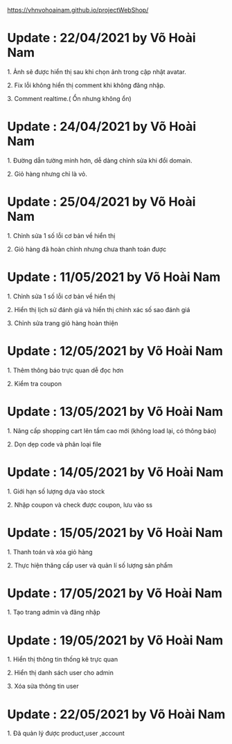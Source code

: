 https://vhnvohoainam.github.io/projectWebShop/
<h1>Update : 22/04/2021 by Võ Hoài Nam</h1>
<p>1. Ảnh sẽ được hiển thị sau khi chọn ảnh trong cập nhật avatar.</p>
<p>2. Fix lỗi không hiển thị comment khi không đăng nhập.</p>
<p>3. Comment realtime.( Ổn nhưng không ổn)</p>

<h1>Update : 24/04/2021 by Võ Hoài Nam</h1>
<p>1. Đường dẫn tường minh hơn, dễ dàng chỉnh sửa khi đổi domain.</p>
<p>2. Giỏ hàng nhưng chỉ là vỏ.</p>

<h1>Update : 25/04/2021 by Võ Hoài Nam</h1>
<p>1. Chỉnh sửa 1 số lỗi cơ bản về hiển thị</p>
<p>2. Giỏ hàng đã hoàn chỉnh nhưng chưa thanh toán được</p>

<h1>Update : 11/05/2021 by Võ Hoài Nam</h1>
<p>1. Chỉnh sửa 1 số lỗi cơ bản về hiển thị</p>
<p>2. Hiển thị lịch sử đánh giá và hiển thị chính xác số sao đánh giá</p>
<p>3. Chỉnh sửa trang giỏ hàng hoàn thiện</p>

<h1>Update : 12/05/2021 by Võ Hoài Nam</h1>
<p>1. Thêm thông báo trực quan dễ đọc hơn</p>
<p>2. Kiểm tra coupon</p>

<h1>Update : 13/05/2021 by Võ Hoài Nam</h1>
<p>1. Nâng cấp shopping cart lên tầm cao mới (không load lại, có thông báo)</p>
<p>2. Dọn dẹp code và phân loại file</p>

<h1>Update : 14/05/2021 by Võ Hoài Nam</h1>
<p>1. Giới hạn số lượng dựa vào stock</p>
<p>2. Nhập coupon và check được coupon, lưu vào ss</p>

<h1>Update : 15/05/2021 by Võ Hoài Nam</h1>
<p>1. Thanh toán và xóa giỏ hàng</p>
<p>2. Thực hiện thăng cấp user và quản lí số lượng sản phẩm</p>


<h1>Update : 17/05/2021 by Võ Hoài Nam</h1>
<p>1. Tạo trang admin và đăng nhập</p>

<h1>Update : 19/05/2021 by Võ Hoài Nam</h1>
<p>1. Hiển thị thông tin thống kê trực quan</p>
<p>2. Hiển thị danh sách user cho admin</p>
<p>3. Xóa sửa thông tin user</p>

<h1>Update : 22/05/2021 by Võ Hoài Nam</h1>
<p>1. Đã quản lý được product,user ,account</p>


